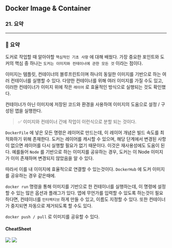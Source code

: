 ## Docker Image & Container

### 21. 요약

---

### 📌 요약

도커로 작업할 때 알아야할 `핵심적인 기초 사항` 에 대해 배웠다.
가장 중요한 포인트와 도커의 핵심 중 하나는 `도커는 이미지와 컨테이너에 관한 모든 것` 이라는 점이다.

이미지는 템플릿, 컨테이너의 블루프린트이며 하나의 동일한 이미지를 기반으로 하는 여러 컨테이너를 실행할 수 있다.
다양한 컨테이너를 위해 여러 이미지를 가질 수도 있고, 이러한 컨테이너가 이미지 위에 작은 `레이어` 로 효율적인 방식으로 실행되는 것도 확인했다.

컨테이너가 아닌 이미지에 저장된 코드와 환경을 사용하여 이미지의 도움으로 설정 / 구성된 앱을 실행한다.

> ✅ 이미지와 컨테이너 간에 작업이 이런식으로 분할 되는 것이다.

`DockerFile` 에 넣은 모든 명령은 레이어로 만드는데, 이 레이어 개념은 빌드 속도를 최적화하기 위해 존재한다. 도커는 레이어를 캐시할 수 있으며, 해당 단계에서 변경된 사항이 없으면 레이어를 다시 실행할 필요가 없기 때문이다.
이것은 재사용성에도 도움이 된다. 예를들어 `Node` 를 기반으로 하는 이미지를 공유하는 경우, 도커는 이 Node 이미지가 이미 존재하며 변경되지 않았음을 알 수 있다.

따라서 이를 내 이미지에 효율적으로 연결할 수 있는것이다. `DockerHub` 에 도커 이미지를 공유하는 경우 같은때에.

`docker run` 명령을 통해 이미지를 기반으로 한 컨테이너를 실행하는데, 이 명령에 설정할 수 있는 많은 옵션과 플래그가 있다.
앱에 무언가를 입력할 수 있도록 하는것이 필요하다면, 컨테이너를 `인터렉티브` 하게 만들 수 있고, 이름도 지정할 수 있다. 또한 컨테이너가 중지되면 자동으로 제거되도록 할 수도 있다.

`docker push / pull` 로 이미지를 공유할 수 있다.

#### CheatSheet

![](https://velog.velcdn.com/images/chromeheartz/post/73d9eacc-7428-428a-9fc2-183ba04a57ba/image.png)
![](https://velog.velcdn.com/images/chromeheartz/post/6d008427-7feb-4cf4-836e-697bad3bb45c/image.png)
